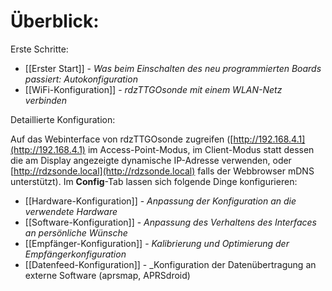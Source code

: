 # Überblick:

Erste Schritte:
* [[Erster Start]] - _Was beim Einschalten des neu programmierten Boards passiert: Autokonfiguration_
* [[WiFi-Konfiguration]] - _rdzTTGOsonde mit einem WLAN-Netz verbinden_

Detaillierte Konfiguration:

Auf das Webinterface von rdzTTGOsonde zugreifen ([http://192.168.4.1](http://192.168.4.1) im Access-Point-Modus, im Client-Modus statt dessen die am Display angezeigte dynamische IP-Adresse verwenden, oder [http://rdzsonde.local](http://rdzsonde.local) falls der Webbrowser mDNS unterstützt). Im **Config**-Tab lassen sich folgende Dinge konfigurieren:
* [[Hardware-Konfiguration]] - _Anpassung der Konfiguration an die verwendete Hardware_
* [[Software-Konfiguration]] - _Anpassung des Verhaltens des Interfaces an persönliche Wünsche_
* [[Empfänger-Konfiguration]] - _Kalibrierung und Optimierung der Empfängerkonfiguration_
* [[Datenfeed-Konfiguration]] - _Konfiguration der Datenübertragung an externe Software (aprsmap, APRSdroid)
